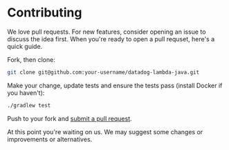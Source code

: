 # Contributing

We love pull requests. For new features, consider opening an issue to discuss the idea first. When you're ready to open a pull requset, here's a quick guide.

Fork, then clone:

```bash
git clone git@github.com:your-username/datadog-lambda-java.git
```

Make your change, update tests and ensure the tests pass (install Docker if you haven't):

```bash
./gradlew test
```

Push to your fork and [submit a pull request][pr].

[pr]: https://github.com/your-username/datadog-lambda-java/compare/DataDog:main...main

At this point you're waiting on us. We may suggest some changes or improvements or alternatives.
